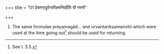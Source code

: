 +++
title = "01 प्रेयमगादुर्वन्तरिक्षमन्विहीति यौ गमनौ"

+++
01. The same formulae preyamagād... and urvantarikṣamanvihi which were used at the time going out[^1] should be used for returning.  

[^1]: See I. 3.5.
